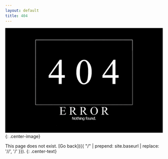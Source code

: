 ```yaml
---
layout: default
title: 404
---
```


![](/assets/error-msg/404-error.png){: .center-image}

This page does not exist. [Go back]({{ "/" | prepend: site.baseurl | replace: '//', '/' }}).
{: .center-text}

